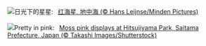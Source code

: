 ![](https://www.bing.com/th?id=OHR.RedSeaStars_ZH-CN6243743747_UHD.jpg&w=1000)日光下的星星:&nbsp;&ensp;[红海星, 地中海 (© Hans Leijnse/Minden Pictures)](https://www.bing.com/th?id=OHR.RedSeaStars_ZH-CN6243743747_UHD.jpg)
<br><br/>
![](https://www.bing.com/th?id=OHR.PhloxSubulata_EN-US0635247129_UHD.jpg&w=1000)Pretty in pink:&nbsp;&ensp;[Moss pink displays at Hitsujiyama Park, Saitama Prefecture, Japan (© Takashi Images/Shutterstock)](https://www.bing.com/th?id=OHR.PhloxSubulata_EN-US0635247129_UHD.jpg)
<br><br/>
